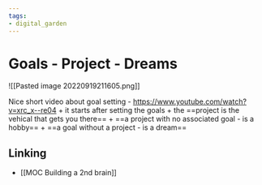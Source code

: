 ```yaml
---
tags: 
- digital_garden
---
```

# Goals - Project - Dreams
![[Pasted image 20220919211605.png]]

Nice short video about goal setting - https://www.youtube.com/watch?v=xrc_x--re04
	+ it starts after setting the goals
	+ the ==project is the vehical that gets you there==
	+ ==a project with no associated goal - is a hobby==
	+ ==a goal without a project - is a dream==

## Linking
+ [[MOC Building a 2nd brain]]
